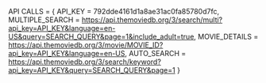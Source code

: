 API CALLS = {
API_KEY = 792dde4161d1a8ae31ac0fa85780d7fc,
MULTIPLE_SEARCH = https://api.themoviedb.org/3/search/multi?api_key=API_KEY&language=en-US&query=SEARCH_QUERY&page=1&include_adult=true,
MOVIE_DETAILS = https://api.themoviedb.org/3/movie/MOVIE_ID?api_key=API_KEY&language=en-US,
AUTO_SEARCH = https://api.themoviedb.org/3/search/keyword?api_key=API_KEY&query=SEARCH_QUERY&page=1
}
